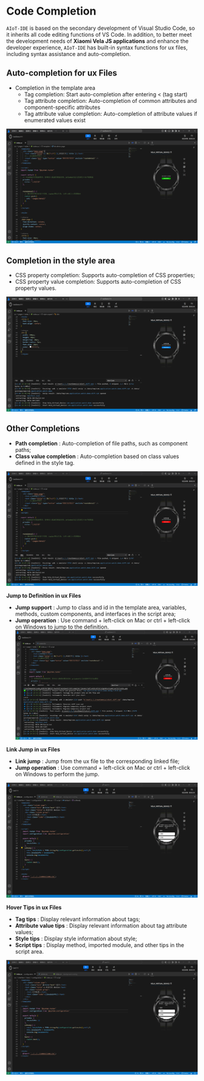 <!-- 源地址: https://iot.mi.com/vela/quickapp/en/tools/dev/start.html -->

# Code Completion

`AIoT-IDE` is based on the secondary development of Visual Studio Code, so it inherits all code editing functions of VS Code. In addition, to better meet the development needs of **Xiaomi Vela JS applications** and enhance the developer experience, `AIoT-IDE` has built-in syntax functions for ux files, including syntax assistance and auto-completion.

## Auto-completion for ux Files

  * Completion in the template area 
    * Tag completion: Start auto-completion after entering < (tag start)
    * Tag attribute completion: Auto-completion of common attributes and component-specific attributes
    * Tag attribute value completion: Auto-completion of attribute values if enumerated values exist

![alt text](../../images/ide-ux-6.gif)

## Completion in the style area

  * CSS property completion: Supports auto-completion of CSS properties;
  * CSS property value completion: Supports auto-completion of CSS property values.

![alt text](../../images/ide-ux-7.gif)

## Other Completions

  * **Path completion** : Auto-completion of file paths, such as component paths;
  * **Class value completion** : Auto-completion based on class values defined in the style tag.

![alt text](../../images/ide-ux-8.gif)

**Jump to Definition in ux Files**

  * **Jump support** : Jump to class and id in the template area, variables, methods, custom components, and interfaces in the script area;
  * **Jump operation** : Use command + left-click on Mac or ctrl + left-click on Windows to jump to the definition. ![alt text](../../images/ide-ux-9.gif)

**Link Jump in ux Files**

  * **Link jump** : Jump from the ux file to the corresponding linked file;
  * **Jump operation** : Use command + left-click on Mac or ctrl + left-click on Windows to perform the jump.

![alt text](../../images/ide-ux-10.gif)

**Hover Tips in ux Files**

  * **Tag tips** : Display relevant information about tags;
  * **Attribute value tips** : Display relevant information about tag attribute values;
  * **Style tips** : Display style information about style;
  * **Script tips** : Display method, imported module, and other tips in the script area.

![alt text](../../images/ide-ux-11.gif)
